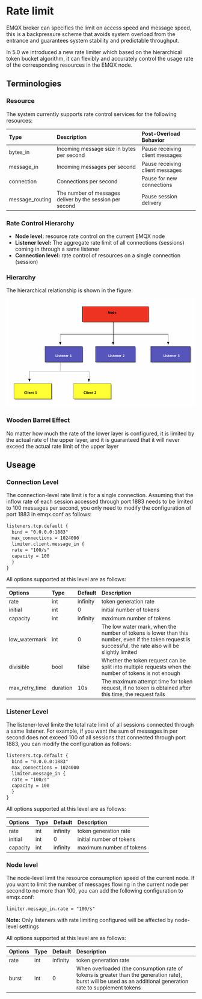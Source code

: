 # Rate limit

EMQX broker can specifies the limit on access speed and message speed, this is a backpressure scheme that avoids system overload from the entrance and guarantees system stability and predictable throughput.

In 5.0 we introduced a new rate limiter which based on the hierarchical token bucket algorithm, it can flexibly and accurately control the usage rate of the corresponding resources in the EMQX node.

## Terminologies

### Resource

The system currently supports rate control services for the following resources:

| Type            | Description                                           | Post-Overload Behavior          |
|:----------------|:------------------------------------------------------|:--------------------------------|
| bytes_in        | Incoming message size in bytes per second             | Pause receiving client messages |
| message_in      | Incoming messages per second                          | Pause receiving client messages |
| connection      | Connections per second                                | Pause for new connections       |
| message_routing | The number of messages deliver by the session per second | Pause session delivery       |

### Rate Control Hierarchy

- **Node level:** resource rate control on the current EMQX node
- **Listener level:** The aggregate rate limit of all connections (sessions) coming in through a same listener
- **Connection level:** rate control of resources on a single connection (session)

### Hierarchy

The hierarchical relationship is shown in the figure:

 ![image](./assets/limiter_hierarchy.png)

### Wooden Barrel Effect
  No matter how much the rate of the lower layer is configured, it is limited by the actual rate of the upper layer, and it is guaranteed that it will never exceed the actual rate limit of the upper layer

## Useage

### Connection Level
  The connection-level rate limit is for a single connection. Assuming that the inflow rate of each session accessed through port 1883 needs to be limited to 100 messages per second, you only need to modify the configuration of port 1883 in emqx.conf as follows:

````
listeners.tcp.default {
  bind = "0.0.0.0:1883"
  max_connections = 1024000
  limiter.client.message_in {
  rate = "100/s"
  capacity = 100
  }
}
````

All options supported at this level are as follows:

| Options        | Type     | Default  | Description                                                                                                                                             |
|:---------------|:---------|:---------|:--------------------------------------------------------------------------------------------------------------------------------------------------------|
| rate           | int      | infinity | token generation rate                                                                                                                                   |
| initial        | int      | 0        | initial number of tokens                                                                                                                                |
| capacity       | int      | infinity | maximum number of tokens                                                                                                                                |
| low_watermark  | int      | 0        | The low water mark, when the number of tokens is lower than this number, even if the token request is successful, the rate also will be slightly limited |
| divisible      | bool     | false    | Whether the token request can be split into multiple requests when the number of tokens is not enough                                                   |
| max_retry_time | duration | 10s      | The maximum attempt time for token request, if no token is obtained after this time, the request fails                                                  |

### Listener Level
  The listener-level  limite  the total rate limit of all sessions connected through a same listener. For example, if you want the sum of  messages in  per second does not exceed 100 of all sessions that connected through port 1883,  you can modify the configuration as follows:

````
listeners.tcp.default {
  bind = "0.0.0.0:1883"
  max_connections = 1024000
  limiter.message_in {
  rate = "100/s"
  capacity = 100
  }
}
````

All options supported at this level are as follows:

| Options  | Type | Default  | Description              |
|:---------|:-----|:---------|:-------------------------|
| rate     | int  | infinity | token generation rate    |
| initial  | int  | 0        | initial number of tokens |
| capacity | int  | infinity | maximum number of tokens |

### Node level

The node-level limit  the resource consumption speed of the current node. If you want to limit the number of messages flowing in the current node per second to no more than 100, you can add the following configuration to emqx.conf:


````
limiter.message_in.rate = "100/s"
````

**Note:** Only listeners with rate limiting configured will be affected by node-level settings

All options supported at this level are as follows:

| Options | Type | Default  | Description                                                                                                                                                    |
|:--------|:-----|:---------|:---------------------------------------------------------------------------------------------------------------------------------------------------------------|
| rate    | int  | infinity | token generation rate                                                                                                                                          |
| burst   | int  | 0        | When overloaded (the consumption rate of tokens is greater than the generation rate), burst will be used as an additional generation rate to supplement tokens |

